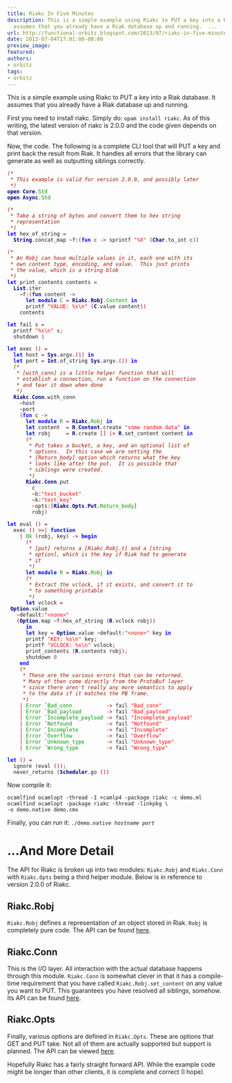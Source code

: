 ```yaml
---
title: Riakc In Five Minutes
description: This is a simple example using Riakc to PUT a key into a Riak database.  It
  assumes that you already have a Riak database up and running.  ...
url: http://functional-orbitz.blogspot.com/2013/07/riakc-in-five-minutes.html
date: 2013-07-04T17:01:00-00:00
preview_image:
featured:
authors:
- orbitz
tags:
- orbitz
---
```


<p>
This is a simple example using Riakc to PUT a key into a Riak database.  It assumes that you already have a Riak database up and running.
</p>

<p>
First you need to install riakc.  Simply do: <code>opam install riakc</code>.  As of this writing, the latest version of riakc is 2.0.0 and the code given depends on that version.
</p>

<p>
Now, the code.  The following is a complete CLI tool that will PUT a key and print back the result from Riak.  It handles all errors that the library can generate as well as outputting siblings correctly.
</p>

<pre><code><i><font color="#9A1900">(*</font></i>
<i><font color="#9A1900"> * This example is valid for version 2.0.0, and possibly later</font></i>
<i><font color="#9A1900"> *)</font></i>
<b><font color="#000080">open</font></b> <b><font color="#000080">Core</font></b><font color="#990000">.</font><font color="#009900">Std</font>
<b><font color="#000080">open</font></b> <b><font color="#000080">Async</font></b><font color="#990000">.</font><font color="#009900">Std</font>

<i><font color="#9A1900">(*</font></i>
<i><font color="#9A1900"> * Take a string of bytes and convert them to hex string</font></i>
<i><font color="#9A1900"> * representation</font></i>
<i><font color="#9A1900"> *)</font></i>
<b><font color="#0000FF">let</font></b> hex_of_string <font color="#990000">=</font>
  <b><font color="#000080">String</font></b><font color="#990000">.</font>concat_map <font color="#990000">~</font>f<font color="#990000">:(</font><b><font color="#0000FF">fun</font></b> c <font color="#990000">-&gt;</font> sprintf <font color="#FF0000">&quot;%X&quot;</font> <font color="#990000">(</font><b><font color="#000080">Char</font></b><font color="#990000">.</font>to_int c<font color="#990000">))</font>

<i><font color="#9A1900">(*</font></i>
<i><font color="#9A1900"> * An Robj can have multiple values in it, each one with its</font></i>
<i><font color="#9A1900"> * own content type, encoding, and value.  This just prints</font></i>
<i><font color="#9A1900"> * the value, which is a string blob</font></i>
<i><font color="#9A1900"> *)</font></i>
<b><font color="#0000FF">let</font></b> print_contents contents <font color="#990000">=</font>
  <b><font color="#000080">List</font></b><font color="#990000">.</font>iter
    <font color="#990000">~</font>f<font color="#990000">:(</font><b><font color="#0000FF">fun</font></b> content <font color="#990000">-&gt;</font>
      <b><font color="#0000FF">let</font></b> <b><font color="#0000FF">module</font></b> <font color="#009900">C</font> <font color="#990000">=</font> <b><font color="#000080">Riakc</font></b><font color="#990000">.</font><b><font color="#000080">Robj</font></b><font color="#990000">.</font><font color="#009900">Content</font> <b><font color="#0000FF">in</font></b>
      printf <font color="#FF0000">&quot;VALUE: %s\n&quot;</font> <font color="#990000">(</font><b><font color="#000080">C</font></b><font color="#990000">.</font>value content<font color="#990000">))</font>
    contents

<b><font color="#0000FF">let</font></b> fail s <font color="#990000">=</font>
  printf <font color="#FF0000">&quot;%s\n&quot;</font> s<font color="#990000">;</font>
  shutdown <font color="#993399">1</font>

<b><font color="#0000FF">let</font></b> exec <font color="#990000">()</font> <font color="#990000">=</font>
  <b><font color="#0000FF">let</font></b> host <font color="#990000">=</font> <b><font color="#000080">Sys</font></b><font color="#990000">.</font>argv<font color="#990000">.(</font><font color="#993399">1</font><font color="#990000">)</font> <b><font color="#0000FF">in</font></b>
  <b><font color="#0000FF">let</font></b> port <font color="#990000">=</font> <b><font color="#000080">Int</font></b><font color="#990000">.</font>of_string <b><font color="#000080">Sys</font></b><font color="#990000">.</font>argv<font color="#990000">.(</font><font color="#993399">2</font><font color="#990000">)</font> <b><font color="#0000FF">in</font></b>
  <i><font color="#9A1900">(*</font></i>
<i><font color="#9A1900">   * [with_conn] is a little helper function that will</font></i>
<i><font color="#9A1900">   * establish a connection, run a function on the connection</font></i>
<i><font color="#9A1900">   * and tear it down when done</font></i>
<i><font color="#9A1900">   *)</font></i>
  <b><font color="#000080">Riakc</font></b><font color="#990000">.</font><b><font color="#000080">Conn</font></b><font color="#990000">.</font>with_conn
    <font color="#990000">~</font>host
    <font color="#990000">~</font>port
    <font color="#990000">(</font><b><font color="#0000FF">fun</font></b> c <font color="#990000">-&gt;</font>
      <b><font color="#0000FF">let</font></b> <b><font color="#0000FF">module</font></b> <font color="#009900">R</font> <font color="#990000">=</font> <b><font color="#000080">Riakc</font></b><font color="#990000">.</font><font color="#009900">Robj</font> <b><font color="#0000FF">in</font></b>
      <b><font color="#0000FF">let</font></b> content  <font color="#990000">=</font> <b><font color="#000080">R</font></b><font color="#990000">.</font><b><font color="#000080">Content</font></b><font color="#990000">.</font>create <font color="#FF0000">&quot;some random data&quot;</font> <b><font color="#0000FF">in</font></b>
      <b><font color="#0000FF">let</font></b> robj     <font color="#990000">=</font> <b><font color="#000080">R</font></b><font color="#990000">.</font>create <font color="#990000">[]</font> <font color="#990000">|&gt;</font> <b><font color="#000080">R</font></b><font color="#990000">.</font>set_content content <b><font color="#0000FF">in</font></b>
      <i><font color="#9A1900">(*</font></i>
<i><font color="#9A1900">       * Put takes a bucket, a key, and an optional list of</font></i>
<i><font color="#9A1900">       * options.  In this case we are setting the</font></i>
<i><font color="#9A1900">       * [Return_body] option which returns what the key</font></i>
<i><font color="#9A1900">       * looks like after the put.  It is possible that</font></i>
<i><font color="#9A1900">       * siblings were created.</font></i>
<i><font color="#9A1900">       *)</font></i>
      <b><font color="#000080">Riakc</font></b><font color="#990000">.</font><b><font color="#000080">Conn</font></b><font color="#990000">.</font>put
        c
        <font color="#990000">~</font>b<font color="#990000">:</font><font color="#FF0000">&quot;test_bucket&quot;</font>
        <font color="#990000">~</font>k<font color="#990000">:</font><font color="#FF0000">&quot;test_key&quot;</font>
        <font color="#990000">~</font>opts<font color="#990000">:[</font><b><font color="#000080">Riakc</font></b><font color="#990000">.</font><b><font color="#000080">Opts</font></b><font color="#990000">.</font><b><font color="#000080">Put</font></b><font color="#990000">.</font><font color="#009900">Return_body</font><font color="#990000">]</font>
        robj<font color="#990000">)</font>

<b><font color="#0000FF">let</font></b> eval <font color="#990000">()</font> <font color="#990000">=</font>
  exec <font color="#990000">()</font> <font color="#990000">&gt;&gt;|</font> <b><font color="#0000FF">function</font></b>
    <font color="#990000">|</font> <font color="#009900">Ok</font> <font color="#990000">(</font>robj<font color="#990000">,</font> key<font color="#990000">)</font> <font color="#990000">-&gt;</font> <b><font color="#0000FF">begin</font></b>
      <i><font color="#9A1900">(*</font></i>
<i><font color="#9A1900">       * [put] returns a [Riakc.Robj.t] and a [string</font></i>
<i><font color="#9A1900">       * option], which is the key if Riak had to generate</font></i>
<i><font color="#9A1900">       * it</font></i>
<i><font color="#9A1900">       *)</font></i>
      <b><font color="#0000FF">let</font></b> <b><font color="#0000FF">module</font></b> <font color="#009900">R</font> <font color="#990000">=</font> <b><font color="#000080">Riakc</font></b><font color="#990000">.</font><font color="#009900">Robj</font> <b><font color="#0000FF">in</font></b>
      <i><font color="#9A1900">(*</font></i>
<i><font color="#9A1900">       * Extract the vclock, if it exists, and convert it to</font></i>
<i><font color="#9A1900">       * to something printable</font></i>
<i><font color="#9A1900">       *)</font></i>
      <b><font color="#0000FF">let</font></b> vclock <font color="#990000">=</font>
 <b><font color="#000080">Option</font></b><font color="#990000">.</font>value
   <font color="#990000">~</font>default<font color="#990000">:</font><font color="#FF0000">&quot;&lt;none&gt;&quot;</font>
   <font color="#990000">(</font><b><font color="#000080">Option</font></b><font color="#990000">.</font>map <font color="#990000">~</font>f<font color="#990000">:</font>hex_of_string <font color="#990000">(</font><b><font color="#000080">R</font></b><font color="#990000">.</font>vclock robj<font color="#990000">))</font>
      <b><font color="#0000FF">in</font></b>
      <b><font color="#0000FF">let</font></b> key <font color="#990000">=</font> <b><font color="#000080">Option</font></b><font color="#990000">.</font>value <font color="#990000">~</font>default<font color="#990000">:</font><font color="#FF0000">&quot;&lt;none&gt;&quot;</font> key <b><font color="#0000FF">in</font></b>
      printf <font color="#FF0000">&quot;KEY: %s\n&quot;</font> key<font color="#990000">;</font>
      printf <font color="#FF0000">&quot;VCLOCK: %s\n&quot;</font> vclock<font color="#990000">;</font>
      print_contents <font color="#990000">(</font><b><font color="#000080">R</font></b><font color="#990000">.</font>contents robj<font color="#990000">);</font>
      shutdown <font color="#993399">0</font>
    <b><font color="#0000FF">end</font></b>
    <i><font color="#9A1900">(*</font></i>
<i><font color="#9A1900">     * These are the various errors that can be returned.</font></i>
<i><font color="#9A1900">     * Many of then come directly from the ProtoBuf layer</font></i>
<i><font color="#9A1900">     * since there aren't really any more semantics to apply</font></i>
<i><font color="#9A1900">     * to the data if it matches the PB frame.</font></i>
<i><font color="#9A1900">     *)</font></i>
    <font color="#990000">|</font> <font color="#009900">Error</font> `<font color="#009900">Bad_conn</font>           <font color="#990000">-&gt;</font> fail <font color="#FF0000">&quot;Bad_conn&quot;</font>
    <font color="#990000">|</font> <font color="#009900">Error</font> `<font color="#009900">Bad_payload</font>        <font color="#990000">-&gt;</font> fail <font color="#FF0000">&quot;Bad_payload&quot;</font>
    <font color="#990000">|</font> <font color="#009900">Error</font> `<font color="#009900">Incomplete_payload</font> <font color="#990000">-&gt;</font> fail <font color="#FF0000">&quot;Incomplete_payload&quot;</font>
    <font color="#990000">|</font> <font color="#009900">Error</font> `<font color="#009900">Notfound</font>           <font color="#990000">-&gt;</font> fail <font color="#FF0000">&quot;Notfound&quot;</font>
    <font color="#990000">|</font> <font color="#009900">Error</font> `<font color="#009900">Incomplete</font>         <font color="#990000">-&gt;</font> fail <font color="#FF0000">&quot;Incomplete&quot;</font>
    <font color="#990000">|</font> <font color="#009900">Error</font> `<font color="#009900">Overflow</font>           <font color="#990000">-&gt;</font> fail <font color="#FF0000">&quot;Overflow&quot;</font>
    <font color="#990000">|</font> <font color="#009900">Error</font> `<font color="#009900">Unknown_type</font>       <font color="#990000">-&gt;</font> fail <font color="#FF0000">&quot;Unknown_type&quot;</font>
    <font color="#990000">|</font> <font color="#009900">Error</font> `<font color="#009900">Wrong_type</font>         <font color="#990000">-&gt;</font> fail <font color="#FF0000">&quot;Wrong_type&quot;</font>

<b><font color="#0000FF">let</font></b> <font color="#990000">()</font> <font color="#990000">=</font>
  ignore <font color="#990000">(</font>eval <font color="#990000">());</font>
  never_returns <font color="#990000">(</font><b><font color="#000080">Scheduler</font></b><font color="#990000">.</font>go <font color="#990000">())</font>
</code></pre>


<p>
Now compile it:
</p>

<pre><code>ocamlfind ocamlopt -thread -I +camlp4 -package riakc -c demo.ml
ocamlfind ocamlopt -package riakc -thread -linkpkg \
-o demo.native demo.cmx
</code></pre>

<p>
Finally, you can run it: <code>./demo.native <i>hostname</i> <i>port</i></code>
</p>

<h1>...And More Detail</h1>
<p>
The API for Riakc is broken up into two modules: <code>Riakc.Robj</code> and <code>Riakc.Conn</code> with <code>Riakc.Opts</code> being a third helper module.  Below is in reference to version 2.0.0 of Riakc.
</p>

<h2>Riakc.Robj</h2>
<p>
<code>Riakc.Robj</code> defines a representation of an object stored in Riak.  <code>Robj</code> is completely pure code.  The API can be found <a href="https://github.com/orbitz/ocaml-riakc/blob/2.0.0/lib/riakc/robj.mli">here</a>.
</p>

<h2>Riakc.Conn</h2>
<p>
This is the I/O layer.  All interaction with the actual database happens through this module.  <code>Riakc.Conn</code> is somewhat clever in that it has a compile-time requirement that you have called <code>Riakc.Robj.set_content</code> on any value you want to PUT.  This guarantees you have resolved all siblings, somehow.  Its API can be found <a href="https://github.com/orbitz/ocaml-riakc/blob/2.0.0/lib/riakc/conn.mli">here</a>.
</p>

<h2>Riakc.Opts</h2>
<p>
Finally, various options are defined in <code>Riakc.Opts</code>.  These are options that GET and PUT take.  Not all of them are actually supported but support is planned.  The API can be viewed <a href="https://github.com/orbitz/ocaml-riakc/blob/2.0.0/lib/riakc/opts.mli">here</a>.
</p>

<p>
Hopefully Riakc has a fairly straight forward API.  While the example code might be longer than other clients, it is complete and correct (I hope).
</p>
